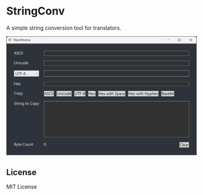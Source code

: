 # StringConv

A simple string conversion tool for translators.

![interface](./docs/interface.png)

## License

MIT License